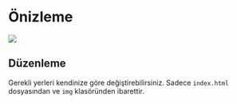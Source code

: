 # Önizleme

<img src="https://laexify.me/img/ss.png">

## Düzenleme

Gerekli yerleri kendinize göre değiştirebilirsiniz. Sadece <code>index.html</code> dosyasından ve <code>img</code> klasöründen ibarettir.
